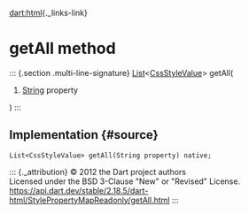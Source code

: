 [dart:html](../../dart-html/dart-html-library){._links-link}

getAll method
=============

::: {.section .multi-line-signature}
[List](../../dart-core/list-class)\<[CssStyleValue](../cssstylevalue-class)\>
getAll(

1.  [String](../../dart-core/string-class) property

)
:::

Implementation {#source}
--------------

``` {.language-dart data-language="dart"}
List<CssStyleValue> getAll(String property) native;
```

::: {._attribution}
© 2012 the Dart project authors\
Licensed under the BSD 3-Clause \"New\" or \"Revised\" License.\
<https://api.dart.dev/stable/2.18.5/dart-html/StylePropertyMapReadonly/getAll.html>
:::
